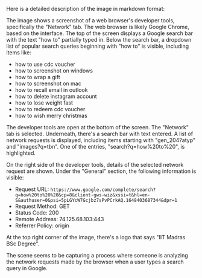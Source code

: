 Here is a detailed description of the image in markdown format:

The image shows a screenshot of a web browser's developer tools, specifically the "Network" tab. The web browser is likely Google Chrome, based on the interface. The top of the screen displays a Google search bar with the text "how to" partially typed in. Below the search bar, a dropdown list of popular search queries beginning with "how to" is visible, including items like:

*   how to use cdc voucher
*   how to screenshot on windows
*   how to wrap a gift
*   how to screenshot on mac
*   how to recall email in outlook
*   how to delete instagram account
*   how to lose weight fast
*   how to redeem cdc voucher
*   how to wish merry christmas

The developer tools are open at the bottom of the screen. The "Network" tab is selected. Underneath, there's a search bar with text entered. A list of network requests is displayed, including items starting with "gen_204?atyp" and "images?q=tbn". One of the entries, "search?q=how%20to%20", is highlighted.

On the right side of the developer tools, details of the selected network request are shown. Under the "General" section, the following information is visible:

*   Request URL: `https://www.google.com/complete/search?q=how%20to%20%20&cp=8&client-gws-wiz&xssi=t&hl=en-S&authuser=0&psi=5pLGYcW7Gcjbz7sPvPCrkAQ.1648403687344&dpr=1`
*   Request Method: GET
*   Status Code: 200
*   Remote Address: 74.125.68.103:443
*   Referrer Policy: origin

At the top right corner of the image, there's a logo that says "IIT Madras BSc Degree".

The scene seems to be capturing a process where someone is analyzing the network requests made by the browser when a user types a search query in Google.
